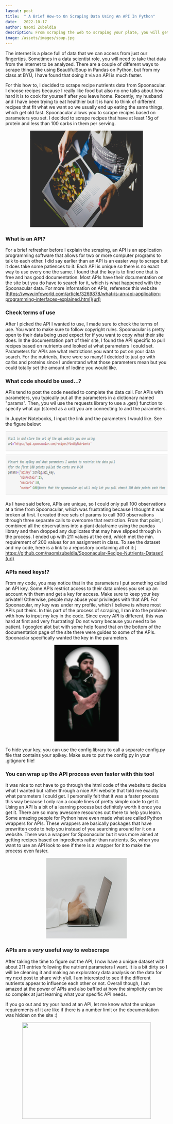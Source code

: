 ```yaml
---
layout: post
title:  " A Brief How-to On Scraping Data Using An API In Python"
date:   2022-10-17
author: Naomi Zubeldia
description: From scraping the web to scraping your plate, you will get to see recipe data get scraped using an API.
image: /assets/images/soup.jpg
---
```


The internet is a place full of data that we can access from just our fingertips. Sometimes in a data scientist role, you will need to take that data from the internet to be analyzed. There are a couple of different ways to scrape things like using BeautifulSoup in Pandas on Python, but from my class at BYU, I have found that doing it via an API is much faster. 

For this how to, I decided to scrape recipe nutrients data from Spoonacular. I choose recipes because I really like food but also no one talks about how hard it is to cook for yourself after you leave home. Recently, my husband and I have been trying to eat healthier but it is hard to think of different recipes that fit what we want so we usually end up eating the same things, which get old fast. Spoonacular allows you to scrape recipes based on parameters you set. I decided to scrape recipes that have at least 15g of protein and less than 100 carbs in them per serving.

<p align="center">
<img src="https://github.com/naomizubeldia/stat386-projects/raw/main/assets/images/recipe.jpg" width="350" height="300">
</p>


### What is an API?
For a brief refresher before I explain the scraping, an API is an application programming software that allows for two or more computer programs to talk to each other. I did say earlier than an API is an easier way to scrape but it does take some patiences to it. Each API is unique so there is no exact way to use every one the same. I found that the key is to find one that is free and has good documentation. Most APIs have their documentation on the site but you do have to search for it, which is what happened with the Spoonacular data. For more information on APIs, reference this website [https://www.infoworld.com/article/3269878/what-is-an-api-application-programming-interfaces-explained.html](url)

### Check terms of use
After I picked the API I wanted to use, I made sure to check the terms of use. You want to make sure to follow copyright rules. Spoonacular is pretty open to their data being used expect for if you want to copy what their site does. In the documentation part of their site, I found the API specific to pull recipes based on nutrients and looked at what parameters I could set. Parameters for APIs are what restrictions you want to put on your data search. For the nutrients, there were so many! I decided to just go with carbs and proteins since I understand what those parameters mean but you could totally set the amount of Iodine you would like.


### What code should be used...?
APIs tend to post the code needed to complete the data call. For APIs with parameters, you typically put all the parameters in a dictionary named "params". Then, you wil use the requests library to use a .get() function to specify what api (stored as a url) you are connecting to and the parameters. 

In Jupyter Notebooks, I input the link and the parameters I would like. See the figure below:

<p align="center">
<img src="https://github.com/naomizubeldia/stat386-projects/raw/main/assets/images/scrapeblog.png" width="600" height="200">
</p>

As I have said before, APIs are unique, so I could only pull 100 observations at a time from Spoonacular, which was frustrating because I thought it was broken at first. I created three sets of params to call 300 observations through three separate calls to overcome that restriction. From that point, I combined all the observations into a giant dataframe using the pandas library and then dropped any duplicates that may have slipped through in the process. I ended up with 211 values at the end, which met the min. requirement of 200 values for an assignment in class. To see the dataset and my code, here is a link to a repository containing all of it:[ https://github.com/naomizubeldia/Spoonacular-Recipe-Nutrients-Dataset](url)

### APIs need keys!?
From my code, you may notice that in the parameters I put something called an API key. Some APIs restrict access to their data unless you set up an account with them and get a key for access. Make sure to keep your key private!! Otherwise, people may abuse your privileges with that API. For Spoonacular, my key was under my profile, which I believe is where most APIs put theirs. In this part of the process of scraping, I ran into the problem with how to input my key in the code. Since every API is different, this was hard at first and very frustrating! Do not worry because you need to be patient. I googled alot but with some help found that on the bottom of the documentation page of the site there were guides to some of the APIs. Spoonaclar specifically wanted the key in the parameters.

<p align="center">
<img src="https://github.com/naomizubeldia/stat386-projects/raw/main/assets/images/key.jpg" width="200" height="300">
</p>

To hide your key, you can use the config library to call a separate config.py file that contains your apikey. Make sure to put the config.py in your .gitignore file!


### You can wrap up the API process even faster with this tool
It was nice to not have to go through the html code of the website to decide what I wanted but rather through a nice API website that told me exactly what parameters I could get. I personally felt that it was a faster process this way because I only ran a couple lines of pretty simple code to get it. Using an API is a bit of a learning process but definitely worth it once you get it. There are so many awesome resources out there to help you learn. Some amazing people for Python have even made what are called Python wrappers for APIs. These wrappers are basically packages that have prewritten code to help you instead of you searching around for it on a website. There was a wrapper for Spoonacular but it was more aimed at getting recipes based on ingredients rather than nutrients. So, when you want to use an API look to see if there is a wrapper for it to make the process even faster.

<p align="center">
<img src="https://github.com/naomizubeldia/stat386-projects/raw/main/assets/images/fasttype.jpg" width="250" height="250">
</p>


### APIs are a *very* useful way to webscrape
After taking the time to figure out the API, I now have a unique dataset with about 211 entries following the nutrient parameters I want. It is a bit dirty so I will be cleaning it and making an exploratory data analysis on the data for my next post to share with y’all. I am interested to see if the different nutrients appear to influence each other or not. Overall though, I am amazed at the power of APIs and also baffled at how the simplicity can be so complex at just learning what your specific API needs. 

If you go out and try your hand at an API, let me know what the unique requirements of it are like if there is a number limit or the documentation was hidden on the site :)

<p align="center">
<img src="https://github.com/naomizubeldia/stat386-projects/raw/main/assets/images/api.jpg" width="400" height="300">
</p>

